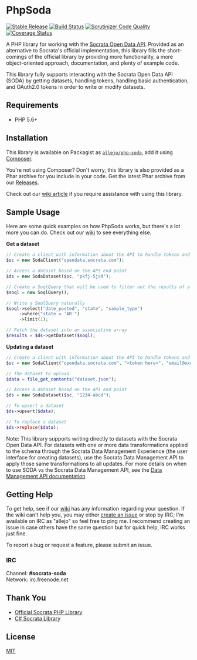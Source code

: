 # PhpSoda 

[![Stable Release](https://img.shields.io/packagist/v/allejo/php-soda.svg)](https://packagist.org/packages/allejo/php-soda) 
[![Build Status](https://img.shields.io/travis/allejo/PhpSoda.svg)](https://travis-ci.org/allejo/PhpSoda) 
[![Scrutinizer Code Quality](https://img.shields.io/scrutinizer/g/allejo/PhpSoda.svg?maxAge=2592000)](https://scrutinizer-ci.com/g/allejo/PhpSoda/) 
[![Coverage Status](https://img.shields.io/scrutinizer/coverage/g/allejo/PhpSoda.svg?maxAge=2592000)](https://scrutinizer-ci.com/g/allejo/PhpSoda/)

A PHP library for working with the [Socrata Open Data API](http://dev.socrata.com/docs/endpoints.html). Provided as an alternative to Socrata's official implementation, this library fills the short-comings of the official library by providing more functionality, a more object-oriented approach, documentation, and plenty of example code.

This library fully supports interacting with the Socrata Open Data API (SODA) by getting datasets, handling tokens, handling basic authentication, and OAuth2.0 tokens in order to write or modify datasets.

## Requirements

- PHP 5.6+

## Installation

This library is available on Packagist as [`allejo/php-soda`](https://packagist.org/packages/allejo/php-soda), add it using [Composer](https://getcomposer.org/).

You're not using Composer? Don't worry, this library is also provided as a Phar archive for you include in your code. Get the latest Phar archive from our [Releases](https://github.com/allejo/PhpSoda/releases).

Check out our [wiki article](https://github.com/allejo/PhpSoda/wiki/Installation) if you require assistance with using this library.

## Sample Usage

Here are some quick examples on how PhpSoda works, but there's a lot more you can do. Check out our [wiki](https://github.com/allejo/PhpSoda/wiki) to see everything else.

**Get a dataset**

```php
// Create a client with information about the API to handle tokens and authentication
$sc = new SodaClient("opendata.socrata.com");

// Access a dataset based on the API end point
$ds = new SodaDataset($sc, "pkfj-5jsd");

// Create a SoqlQuery that will be used to filter out the results of a dataset
$soql = new SoqlQuery();

// Write a SoqlQuery naturally
$soql->select("date_posted", "state", "sample_type")
     ->where("state = 'AR'")
     ->limit(1);

// Fetch the dataset into an associative array
$results = $ds->getDataset($soql);
```

**Updating a dataset**

```php
// Create a client with information about the API to handle tokens and authentication
$sc = new SodaClient("opendata.socrata.com", "<token here>", "email@example.com", "password");

// The dataset to upload
$data = file_get_contents("dataset.json");

// Access a dataset based on the API end point
$ds = new SodaDataset($sc, "1234-abcd");

// To upsert a dataset
$ds->upsert($data);

// To replace a dataset
$ds->replace($data);
```

Note: This library supports writing directly to datasets with the Socrata Open Data API. For datasets with one or more data transformations applied to the schema through the Socrata Data Management Experience (the user interface for creating datasets), use the Socrata Data Management API to apply those same transformations to all updates. For more details on when to use SODA vs the Socrata Data Management API, see the [Data Management API documentation](https://socratapublishing.docs.apiary.io)

## Getting Help

To get help, see if our [wiki](https://github.com/allejo/PhpSoda/wiki) has any information regarding your question. If the wiki can't help you, you may either [create an issue](https://github.com/allejo/PhpSoda/issues) or stop by IRC; I'm available on IRC as "allejo" so feel free to ping me. I recommend creating an issue in case others have the same question but for quick help, IRC works just fine.

To report a bug or request a feature, please submit an issue.

### IRC

Channel: **#socrata-soda**  
Network: irc.freenode.net

## Thank You

- [Official Socrata PHP Library](https://github.com/socrata/soda-php)
- [C# Socrata Library](https://github.com/CityofSantaMonica/SODA.NET)

## License

[MIT](https://github.com/allejo/PhpSoda/blob/master/LICENSE.md)
